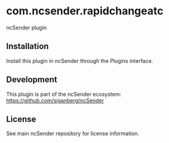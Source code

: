 # com.ncsender.rapidchangeatc

ncSender plugin

## Installation

Install this plugin in ncSender through the Plugins interface.

## Development

This plugin is part of the ncSender ecosystem: https://github.com/siganberg/ncSender

## License

See main ncSender repository for license information.
